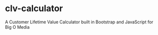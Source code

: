 # clv-calculator
A Customer Lifetime Value Calculator built in Bootstrap and JavaScript for Big O Media

